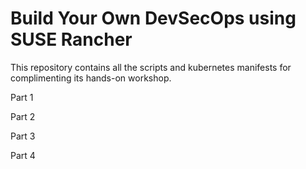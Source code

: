 # Build Your Own DevSecOps using SUSE Rancher

This repository contains all the scripts and kubernetes manifests for complimenting its hands-on workshop.

Part 1

Part 2

Part 3

Part 4

